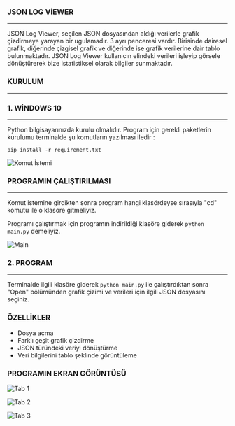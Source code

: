 ### JSON LOG VİEWER
---
JSON Log Viewer, seçilen JSON dosyasından aldığı verilerle grafik çizdirmeye yarayan bir ugulamadır. 3 ayrı penceresi vardır. Birisinde dairesel grafik, diğerinde çizgisel grafik ve diğerinde ise grafik verilerine dair tablo bulunmaktadır. 
JSON Log Viewer kullanıcın elindeki verileri işleyip görsele dönüştürerek bize istatistiksel olarak bilgiler sunmaktadır.

### KURULUM
---
### 1. WİNDOWS 10
---
Python bilgisayarınızda kurulu olmalıdır. Program için gerekli paketlerin kurulumu terminalde şu komutların yazılması iledir :

``` pip install -r requirement.txt ```

![Komut İstemi](https://user-images.githubusercontent.com/77548130/133633217-801fd841-222d-4bca-a4f1-481b4982f1da.JPG)

### PROGRAMIN ÇALIŞTIRILMASI
---
Komut istemine girdikten sonra program hangi klasördeyse sırasıyla "cd" komutu ile o klasöre gitmeliyiz.

Programı çalıştırmak için programın indirildiği klasöre giderek ``` python main.py ``` demeliyiz.

![Main](https://user-images.githubusercontent.com/77548130/133633486-64ce00d5-130d-4794-b038-f6b7d5c76b30.JPG)


### 2. PROGRAM
---
Terminalde ilgili klasöre giderek ``` python main.py ``` ile çalıştırdıktan sonra "Open" bölümünden grafik çizimi ve verileri için ilgili JSON dosyasını seçiniz.

### ÖZELLİKLER
* Dosya açma
* Farklı çeşit grafik çizdirme
* JSON türündeki veriyi dönüştürme
* Veri bilgilerini tablo şeklinde görüntüleme

### PROGRAMIN EKRAN GÖRÜNTÜSÜ

![Tab 1](https://user-images.githubusercontent.com/77548130/133634891-904f868c-064a-452e-8782-7a10d3a98794.JPG)

![Tab 2](https://user-images.githubusercontent.com/77548130/133634956-142d5fda-8daf-4afa-9e0f-f379d5e597cc.JPG)

![Tab 3](https://user-images.githubusercontent.com/77548130/133635012-a5cfa01c-880a-4898-8608-a23222680d7f.JPG)







